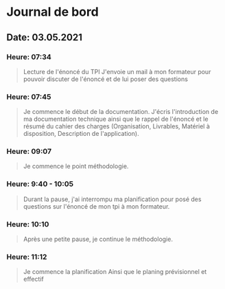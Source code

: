 # Journal de bord
## Date: 03.05.2021
### Heure: 07:34

> Lecture de l'énoncé du TPI
> J'envoie un mail à mon formateur pour pouvoir discuter de l'énoncé et de lui poser des questions

### Heure: 07:45
> Je commence le début de la documentation.
> J'écris l'introduction de ma documentation technique ainsi que le rappel de l'énoncé et le résumé du cahier des charges (Organisation, Livrables, Matériel à disposition, Description de l'application).

### Heure: 09:07
> Je commence le point méthodologie.

### Heure: 9:40 - 10:05
> Durant la pause, j'ai interrompu ma planification pour posé des questions sur l'énoncé de mon tpi à mon formateur.

### Heure: 10:10
> Après une petite pause, je continue le méthodologie.

### Heure: 11:12
> Je commence la planification
> Ainsi que le planing prévisionnel et effectif

